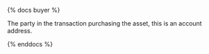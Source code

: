 {% docs buyer %}

The party in the transaction purchasing the asset, this is an account address.

{% enddocs %}